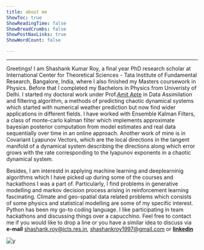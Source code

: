 ```yaml
---
title: about me
ShowToc: true
ShowReadingTime: false
ShowBreadCrumbs: false
ShowPostNavLinks: true
ShowWordCount: false

---
```


---
Greetings! I am Shashank Kumar Roy, a final year PhD research scholar at International Center for Theoretical Sciences - Tata Institute of Fundamental Research, Bangalore, India, where I also finished my Masters coursework in Physics. Before that I completed my Bachelors in Physics from Univeristy of Delhi. I started my doctoral work under Prof.[Amit Apte](https://www.iiserpune.ac.in/research/department/data-science/people/faculty/regular-faculty/amit-apte/359) in Data Assimilation and filtering algorithm, a methods of predicting chaotic dynamical systems which started with numerical weather prediction but now find wider applications in different fields. I have worked with Ensemble Kalman Filters, a class of monte-carlo kalman filter which implements approximate bayesian posterior computation from model estimates and real data sequentially over time in an online approach. Another work of mine is in Covariant Lyapunov Vectors, which are the local directions in the tangent manifold of a dynamical system describing the directions along which error grows with the rate corresponding to the lyapunov exponents in a chaotic dynamical system.    

 Besides, I am interestd in applying machine learning and deeplearninig algorithms which I have picked up during some of the courses and hackathons I was a part of. Particularly, I find problems in generative modelling and markov decision process arising in reinforcement learning fascinating.  Climate and geo-spatial data related problems which consists of some physics and statistical modelling are some of my specific interest. Python has been my go-to coding language. I like participating in team hackathons and discussing things over a capucchino. Feel free to contact me if you would like to drop a line or you have a similar idea to discuss via **e-mail** shashank.roy@icts.res.in, shashankroy1997@gmail.com or  [**linkedin**](https://www.linkedin.com/in/shashankroy/)


![y](images\contactme.jpg)






